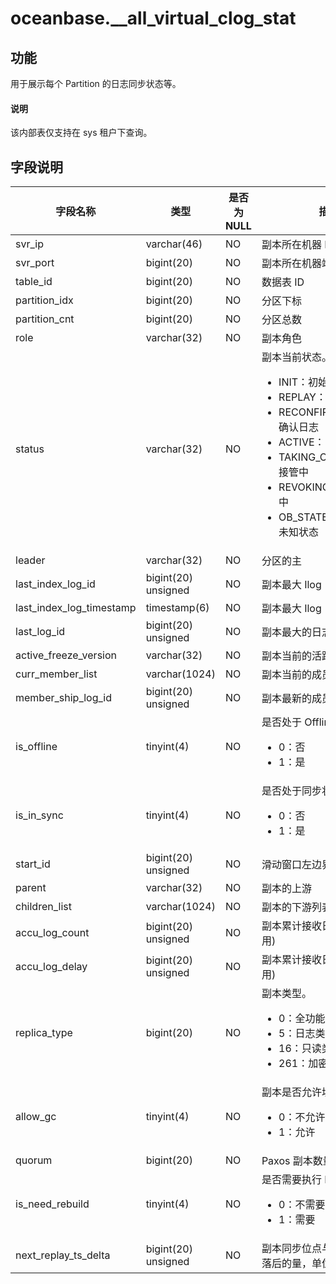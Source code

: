 # oceanbase.__all_virtual_clog_stat

## 功能

用于展示每个 Partition 的日志同步状态等。

<main id="notice" type='explain'>
  <h4>说明</h4>
  <p> 该内部表仅支持在 sys 租户下查询。</p>
</main>

## 字段说明

| 字段名称 | 类型 | 是否为 NULL | 描述 |
| --- | --- | --- | --- |
| svr_ip | varchar(46) | NO | 副本所在机器 IP 地址 |
| svr_port | bigint(20) | NO | 副本所在机器端口 |
| table_id | bigint(20) | NO | 数据表 ID |
| partition_idx | bigint(20) | NO | 分区下标 |
| partition_cnt | bigint(20) | NO | 分区总数 |
| role | varchar(32) | NO | 副本角色 |
| status | varchar(32) | NO | 副本当前状态。<ul><li> INIT：初始化</li><li> REPLAY：回放 </li><li> RECONFIRM：leader 重确认日志 </li><li> ACTIVE： 活跃</li><li> TAKING_OVER：leader 接管中</li><li> REVOKING: leader 卸任中</li><li> OB_STATE_UNKNOWN： 未知状态 </li><ul>    |
| leader | varchar(32) | NO | 分区的主 |
| last_index_log_id | bigint(20) unsigned | NO | 副本最大 Ilog 日志 ID |
| last_index_log_timestamp | timestamp(6) | NO | 副本最大 Ilog 日志的时间戳 |
| last_log_id | bigint(20) unsigned | NO | 副本最大的日志 ID |
| active_freeze_version | varchar(32) | NO | 副本当前的活跃版本号 |
| curr_member_list | varchar(1024) | NO | 副本当前的成员列表 |
| member_ship_log_id | bigint(20) unsigned | NO | 副本最新的成员变更日志 ID |
| is_offline | tinyint(4) | NO | 是否处于 Offline 状态。<ul><li> 0：否 </li><li> 1：是 </li></ul> |
| is_in_sync | tinyint(4) | NO | 是否处于同步状态。<ul><li> 0：否 </li><li> 1：是 </li></ul> |
| start_id | bigint(20) unsigned | NO | 滑动窗口左边界日志 ID |
| parent | varchar(32) | NO | 副本的上游 |
| children_list | varchar(1024) | NO | 副本的下游列表 |
| accu_log_count | bigint(20) unsigned | NO | 副本累计接收日志数量(已弃用) |
| accu_log_delay | bigint(20) unsigned | NO | 副本累计接收日志的延迟(已弃用) |
| replica_type | bigint(20) | NO | 副本类型。<ul><li> 0：全功能型副本 </li><li> 5：日志类型副本 </li><li> 16：只读类型副本 </li><li> 261：加密投票型副本 </li></ul> |
| allow_gc | tinyint(4) | NO | 副本是否允许垃圾回收。<ul><li> 0：不允许</li><li> 1：允许  </li></ul> |
| quorum | bigint(20) | NO |  Paxos 副本数量   |
| is_need_rebuild | tinyint(4) | NO |  是否需要执行 Rebuild。<ul><li>0：不需要</li><li> 1：需要  </li></ul> |
| next_replay_ts_delta | bigint(20) unsigned | NO | 副本同步位点与当前时间相比落后的量，单位为微秒 |
